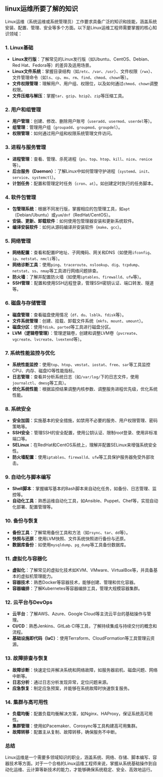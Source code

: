 ## linux运维所要了解的知识

Linux运维（系统运维或系统管理员）工作要求具备广泛的知识和技能，涵盖系统安装、配置、管理、安全等多个方面。以下是Linux运维工程师需要掌握的核心知识领域：

### 1. **Linux基础**
   - **Linux发行版**：了解常见的Linux发行版（如Ubuntu、CentOS、Debian、Red Hat、Fedora等）的差异及适用场景。
   - **Linux文件系统**：掌握目录结构（如`/etc`、`/var`、`/usr`）、文件权限（`rwx`）、文件管理命令（如`ls`、`cp`、`mv`、`rm`、`find`、`chmod`、`chown`等）。
   - **文件权限管理**：理解用户、用户组、权限位，以及如何通过`chmod`、`chown`调整权限。
   - **文件压缩与解压**：掌握`tar`、`gzip`、`bzip2`、`zip`等压缩工具。

### 2. **用户和组管理**
   - **用户管理**：创建、修改、删除用户账号（`useradd`、`usermod`、`userdel`等）。
   - **组管理**：管理用户组（`groupadd`、`groupmod`、`groupdel`）。
   - **权限管理**：如何通过用户组和权限系统管理文件访问。

### 3. **进程与服务管理**
   - **进程管理**：查看、管理、杀死进程（`ps`、`top`、`htop`、`kill`、`nice`、`renice`等）。
   - **后台服务（Daemon）**：了解Linux中如何管理守护进程（`systemd`、`init`、`service`、`systemctl`）。
   - **计划任务**：配置和管理定时任务（`cron`、`at`）。如创建定时执行的任务脚本。

### 4. **软件包管理**
   - **包管理系统**：根据不同发行版，掌握相应的包管理工具，如`apt`（Debian/Ubuntu）或`yum`/`dnf`（RedHat/CentOS）。
   - **安装、更新、卸载软件**：如何使用包管理器安装和更新系统软件。
   - **编译安装软件**：如何从源码编译并安装软件（`make`、`gcc`）。

### 5. **网络管理**
   - **网络配置**：查看和配置IP地址、子网掩码、网关和DNS（如使用`ifconfig`、`ip`、`netstat`、`nmcli`等）。
   - **网络诊断工具**：使用`ping`、`traceroute`、`nslookup`、`dig`、`tcpdump`、`netstat`、`ss`、`nmap`等工具进行网络问题排查。
   - **防火墙**：了解并配置防火墙（如使用`iptables`、`firewalld`、`ufw`等）。
   - **SSH管理**：配置和使用SSH远程登录，管理SSH密钥认证、端口转发、隧道等。

### 6. **磁盘与存储管理**
   - **磁盘管理**：查看磁盘使用情况（`df`、`du`、`lsblk`、`fdisk`等）。
   - **文件系统管理**：创建、挂载、卸载文件系统（`mkfs`、`mount`、`umount`）。
   - **磁盘分区**：使用`fdisk`、`parted`等工具进行磁盘分区。
   - **LVM（逻辑卷管理）**：管理逻辑卷，创建和调整LVM卷（`pvcreate`、`vgcreate`、`lvcreate`、`lvextend`等）。

### 7. **系统性能监控与优化**
   - **系统性能监控**：使用`top`、`htop`、`vmstat`、`iostat`、`free`、`sar`等工具监控CPU、内存、磁盘IO等性能指标。
   - **日志管理**：查看并分析系统日志（如`/var/log/`下的日志文件，使用`journalctl`、`dmesg`等工具）。
   - **优化系统性能**：根据监控结果调整内核参数、调整服务进程优先级，优化系统性能。

### 8. **系统安全**
   - **安全加固**：实施基本的安全措施，如禁用不必要的服务、用户权限管理、密码策略等。
   - **SSH安全**：管理SSH的安全配置，使用公钥认证、限制root登录、使用非标准端口等。
   - **SELinux**：在RedHat和CentOS系统上，理解并配置SELinux来增强系统安全性。
   - **防火墙配置**：使用`iptables`、`firewalld`、`ufw`等工具保护服务器免受外部攻击。

### 9. **自动化与脚本编写**
   - **Shell脚本**：掌握编写基本的Bash脚本来自动化任务，如备份、日志管理、监控等。
   - **自动化工具**：熟悉运维自动化工具，如Ansible、Puppet、Chef等，实现自动化部署、配置管理等。

### 10. **备份与恢复**
   - **备份工具**：了解常用备份工具和方法（如`rsync`、`tar`、`dd`等）。
   - **快照与还原**：使用LVM快照、文件系统快照进行备份与还原。
   - **数据库备份**：如使用`mysqldump`、`pg_dump`等工具备份数据库。

### 11. **虚拟化与容器化**
   - **虚拟化**：了解常见的虚拟化技术如KVM、VMware、VirtualBox等，并具备基本的虚拟机管理能力。
   - **容器技术**：熟悉Docker等容器技术，能够创建、管理和优化容器。
   - **容器编排**：了解Kubernetes等容器编排工具，管理大规模容器集群。

### 12. **云平台与DevOps**
   - **云平台**：了解AWS、Azure、Google Cloud等主流云平台的基础操作与管理。
   - **CI/CD**：熟悉Jenkins、GitLab CI等工具，了解持续集成与持续交付的概念和流程。
   - **基础设施即代码（IaC）**：使用Terraform、CloudFormation等工具管理云资源。

### 13. **故障排查与恢复**
   - **故障诊断**：快速定位并解决系统和网络故障，如服务器宕机、磁盘问题、网络中断等。
   - **日志分析**：通过日志分析发现异常，定位问题来源。
   - **应急恢复**：制定应急预案，并能够在系统故障时快速恢复服务。

### 14. **集群与高可用性**
   - **负载均衡**：配置负载均衡解决方案，如Nginx、HAProxy，保证系统高可用性。
   - **集群管理**：使用如Pacemaker、Corosync等工具构建高可用集群。
   - **故障转移**：配置主从复制、故障转移，确保服务不中断。

### 总结
Linux运维是一个需要多领域知识的职业，涵盖系统、网络、存储、脚本编写、容器技术等方面。对于一个合格的Linux运维工程师来说，掌握从系统基础操作到自动化运维、云计算等新技术的能力，才能够确保系统稳定、安全、高效地运行。